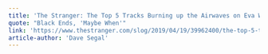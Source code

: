 ```yaml
---
title: 'The Stranger: The Top 5 Tracks Burning up the Airwaves on Eva Walker’s KEXP Show, Audioasis'
quote: "Black Ends, 'Maybe When'"
link: 'https://www.thestranger.com/slog/2019/04/19/39962400/the-top-5-tracks-burning-up-the-airwaves-on-eva-walkers-kexp-show-audioasis'
article-author: 'Dave Segal'
---
```

